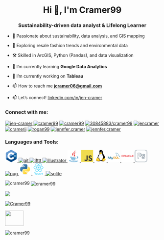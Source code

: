 <h1 align="center">Hi 👋, I'm Cramer99</h1>
<h3 align="center">Sustainability-driven data analyst & Lifelong Learner</h3>


- 🌱 Passionate about sustainability, data analysis, and GIS mapping
   
- 🔎 Exploring resale fashion trends and environmental data  

- 🛠️ Skilled in ArcGIS, Python (Pandas), and data visualization
  
- 🌱 I’m currently learning **Google Data Analytics**

 - 🔭 I’m currently working on **Tableau**

- 📫 How to reach me **jcramer06@gmail.com**

- 📫 Let’s connect! [linkedin.com/in/jen-cramer](https://www.linkedin.com/in/jen-cramer/)  


<h3 align="left">Connect with me:</h3>
<p align="left">
<a href="https://linkedin.com/in/jen-cramer" target="blank"><img align="center" src="https://raw.githubusercontent.com/rahuldkjain/github-profile-readme-generator/master/src/images/icons/Social/linked-in-alt.svg" alt="jen-cramer" height="30" width="40" />
<a href="https://dev.to/cramer99" target="blank"><img align="center" src="https://raw.githubusercontent.com/rahuldkjain/github-profile-readme-generator/master/src/images/icons/Social/devto.svg" alt="cramer99" height="30" width="40" /></a>
<a href="https://codepen.io/cramer99" target="blank"><img align="center" src="https://raw.githubusercontent.com/rahuldkjain/github-profile-readme-generator/master/src/images/icons/Social/codepen.svg" alt="cramer99" height="30" width="40" /></a>
<a href="https://stackoverflow.com/users/30845883/cramer99" target="blank"><img align="center" src="https://raw.githubusercontent.com/rahuldkjain/github-profile-readme-generator/master/src/images/icons/Social/stack-overflow.svg" alt="30845883/cramer99" height="30" width="40" /></a>
<a href="https://kaggle.com/jencramer" target="blank"><img align="center" src="https://raw.githubusercontent.com/rahuldkjain/github-profile-readme-generator/master/src/images/icons/Social/kaggle.svg" alt="jencramer" height="30" width="40" /></a>
<a href="https://instagram.com/cramerjj" target="blank"><img align="center" src="https://raw.githubusercontent.com/rahuldkjain/github-profile-readme-generator/master/src/images/icons/Social/instagram.svg" alt="cramerjj" height="30" width="40" /></a>
<a href="https://www.youtube.com/c/rogan99" target="blank"><img align="center" src="https://raw.githubusercontent.com/rahuldkjain/github-profile-readme-generator/master/src/images/icons/Social/youtube.svg" alt="rogan99" height="30" width="40" /></a>
<a href="https://public.tableau.com/app/profile/jennifer.cramer/vizzes" target="blank"><img align="center" src="https://img.shields.io/badge/Tableau%20Public-blue?style=plastic&logo=tableau" alt="jennfer.cramer" height="70" width="80" /></a>
<a href="https://console.cloud.google.com/bigquery?project=artful-talon-461418-b1&hl=en&inv=1&invt=Ab2TlQ&ws=!1m0" target="blank"><img align="center" src="https://img.shields.io/badge/Google%20BigQuery-%23669DF6?style=plastic&logo=%3Csvg%20role%3D%22img%22%20viewBox%3D%220%200%2024%2024%22%20xmlns%3D%22http%3A%2F%2Fwww.w3.org%2F2000%2Fsvg%22%3E%3Ctitle%3EGoogle%20BigQuery%3C%2Ftitle%3E%3Cpath%20d%3D%22M5.676%2010.595h2.052v5.244a5.892%205.892%200%200%201-2.052-2.088v-3.156zm18.179%2010.836a.504.504%200%200%201%200%20.708l-1.716%201.716a.504.504%200%200%201-.708%200l-4.248-4.248a.206.206%200%200%201-.007-.007c-.02-.02-.028-.045-.043-.066a10.736%2010.736%200%200%201-6.334%202.065C4.835%2021.599%200%2016.764%200%2010.799S4.835%200%2010.8%200s10.799%204.835%2010.799%2010.8c0%202.369-.772%204.553-2.066%206.333.025.017.052.028.074.05l4.248%204.248zm-5.028-10.632a8.015%208.015%200%201%200-8.028%208.028h.024a8.016%208.016%200%200%200%208.004-8.028zm-4.86%204.98a6.002%206.002%200%200%200%202.04-2.184v-1.764h-2.04v3.948zm-4.5.948c.442.057.887.08%201.332.072.4.025.8.025%201.2%200V7.692H9.468v9.035z%22%2F%3E%3C%2Fsvg%3E&logoColor=%23669DF6&logoSize=auto" alt="jennfer.cramer" height="70" width="80" /></a>

</p>

<h3 align="left">Languages and Tools:</h3>
<p align="left"> <a href="https://www.w3schools.com/cpp/" target="_blank" rel="noreferrer"> <img src="https://raw.githubusercontent.com/devicons/devicon/master/icons/cplusplus/cplusplus-original.svg" alt="cplusplus" width="40" height="40"/> </a> <a href="https://git-scm.com/" target="_blank" rel="noreferrer"> <img src="https://www.vectorlogo.zone/logos/git-scm/git-scm-icon.svg" alt="git" width="40" height="40"/> </a> <a href="https://ifttt.com/" target="_blank" rel="noreferrer"> <img src="https://www.vectorlogo.zone/logos/ifttt/ifttt-ar21.svg" alt="ifttt" width="40" height="40"/> </a> <a href="https://www.adobe.com/in/products/illustrator.html" target="_blank" rel="noreferrer"> <img src="https://www.vectorlogo.zone/logos/adobe_illustrator/adobe_illustrator-icon.svg" alt="illustrator" width="40" height="40"/> </a> <a href="https://www.java.com" target="_blank" rel="noreferrer"> <img src="https://raw.githubusercontent.com/devicons/devicon/master/icons/java/java-original.svg" alt="java" width="40" height="40"/> </a> <a href="https://developer.mozilla.org/en-US/docs/Web/JavaScript" target="_blank" rel="noreferrer"> <img src="https://raw.githubusercontent.com/devicons/devicon/master/icons/javascript/javascript-original.svg" alt="javascript" width="40" height="40"/> </a> <a href="https://www.linux.org/" target="_blank" rel="noreferrer"> <img src="https://raw.githubusercontent.com/devicons/devicon/master/icons/linux/linux-original.svg" alt="linux" width="40" height="40"/> </a> <a href="https://www.mysql.com/" target="_blank" rel="noreferrer"> <img src="https://raw.githubusercontent.com/devicons/devicon/master/icons/mysql/mysql-original-wordmark.svg" alt="mysql" width="40" height="40"/> </a> <a href="https://www.oracle.com/" target="_blank" rel="noreferrer"> <img src="https://raw.githubusercontent.com/devicons/devicon/master/icons/oracle/oracle-original.svg" alt="oracle" width="40" height="40"/> </a> <a href="https://www.photoshop.com/en" target="_blank" rel="noreferrer"> <img src="https://raw.githubusercontent.com/devicons/devicon/master/icons/photoshop/photoshop-line.svg" alt="photoshop" width="40" height="40"/> </a> <a href="https://pugjs.org" target="_blank" rel="noreferrer"> <img src="https://cdn.worldvectorlogo.com/logos/pug.svg" alt="pug" width="40" height="40"/> </a> <a href="https://www.python.org" target="_blank" rel="noreferrer"> <img src="https://raw.githubusercontent.com/devicons/devicon/master/icons/python/python-original.svg" alt="python" width="40" height="40"/> </a> <a href="https://reactjs.org/" target="_blank" rel="noreferrer"> <img src="https://raw.githubusercontent.com/devicons/devicon/master/icons/react/react-original-wordmark.svg" alt="react" width="40" height="40"/> </a> <a href="https://www.sqlite.org/" target="_blank" rel="noreferrer"> <img src="https://www.vectorlogo.zone/logos/sqlite/sqlite-icon.svg" alt="sqlite" width="40" height="40"/> </a> </p>

<p><img align="left" src="https://github-readme-stats.vercel.app/api/top-langs?username=cramer99&show_icons=true&locale=en&layout=compact" alt="cramer99" /></p>

<p>&nbsp;<img align="center" src="https://github-readme-stats.vercel.app/api?username=cramer99&show_icons=true&locale=en" alt="cramer99" /></p>

<a href="https://linktr.ee/JenCramer1" target="blank"><img align="center" src="https://img.shields.io/badge/linktree-gray?style=flat&logo=linktree&logoColor=%2343E55E&logoSize=auto" /></a>

<a href="https://github.com/Cramer99" target="blank"><img align="center" src="https://raw.githubusercontent.com/rahuldkjain/github-profile-readme-generator/master/src/images/icons/Social/github.svg" alt="Cramer99" height="30" width="40" /></a>

<a href="https://github.com/Cramer99" target="blank"><img align="center" src="https://cdn.hackernoon.com/images/itAdCg4hR9MQ99O0VxSivIU8QEk2-2023-11-17T11:16:53.457Z-er7j912ilmio1qgwj1id9h3c" height="50" width="60" /></a>

<p align="left"> <img src="https://komarev.com/ghpvc/?username=cramer99&label=Profile%20views&color=0e75b6&style=flat" alt="cramer99" /> </p>
